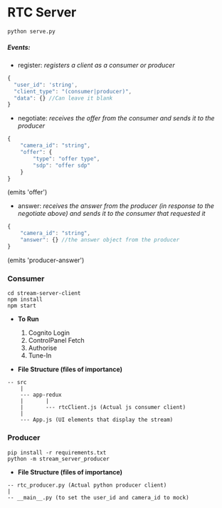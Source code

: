 # RTC Server

```shell script
python serve.py
```

##### Events:

- register: *registers a client as a consumer or producer*
```javascript
{
  "user_id": 'string',
  "client_type": "(consumer|producer)",
  "data": {} //Can leave it blank
}
```

- negotiate: *receives the offer from the consumer and sends it to the producer*
```javascript
{
    "camera_id": "string",
    "offer": {
        "type": "offer type",
        "sdp": "offer sdp"
    }
}
```
(emits 'offer')

- answer: *receives the answer from the producer (in response to the negotiate above) and sends it to the consumer that requested it*
```javascript
{
    "camera_id": "string",
    "answer": {} //the answer object from the producer
}
```
(emits 'producer-answer')

### Consumer

```shell script
cd stream-server-client
npm install
npm start
```

- **To Run**
    1. Cognito Login
    2. ControlPanel Fetch
    3. Authorise
    4. Tune-In

- **File Structure (files of importance)**
```
-- src
    |
    --- app-redux
    |       |
    |       --- rtcClient.js (Actual js consumer client)
    |
    --- App.js (UI elements that display the stream)
```

### Producer

```shell script
pip install -r requirements.txt
python -m stream_server_producer
```

- **File Structure (files of importance)**

```
-- rtc_producer.py (Actual python producer client)
|
-- __main__.py (to set the user_id and camera_id to mock)
```
